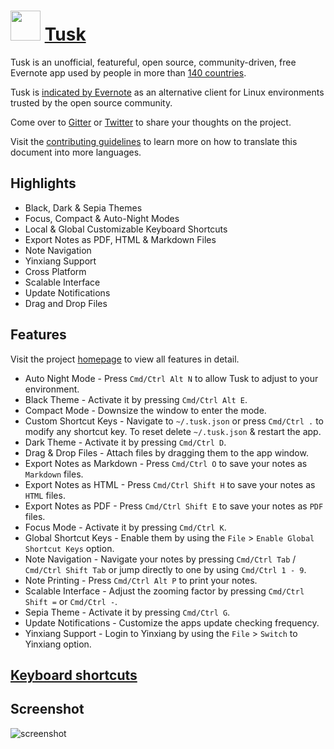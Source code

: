 ﻿# <img src="https://cdn.jsdelivr.net/gh/chtof/chocolatey-packages/automatic/tusk/tusk.png" width="48" height="48"/> [Tusk](https://chocolatey.org/packages/tusk)

Tusk is an unofficial, featureful, open source, community-driven, free Evernote app used by people in more than [140 countries](https://snapcraft.io/tusk).

Tusk is [indicated by Evernote](https://help.evernote.com/hc/en-us/articles/208313748-Evernote-on-Linux) as an alternative client for Linux environments trusted by the open source community.

Come over to [Gitter](https://gitter.im/klaussinani/tusk) or [Twitter](https://twitter.com/klaussinani) to share your thoughts on the project.

Visit the [contributing guidelines](https://github.com/klaussinani/tusk/blob/master/contributing.md#translating-documentation) to learn more on how to translate this document into more languages.

## Highlights
- Black, Dark & Sepia Themes
- Focus, Compact & Auto-Night Modes
- Local & Global Customizable Keyboard Shortcuts
- Export Notes as PDF, HTML & Markdown Files
- Note Navigation
- Yinxiang Support
- Cross Platform
- Scalable Interface
- Update Notifications
- Drag and Drop Files

## Features
Visit the project [homepage](https://klaussinani.github.io/tusk) to view all features in detail.

- Auto Night Mode - Press `Cmd/Ctrl Alt N` to allow Tusk to adjust to your environment.
- Black Theme - Activate it by pressing `Cmd/Ctrl Alt E`.
- Compact Mode - Downsize the window to enter the mode.
- Custom Shortcut Keys - Navigate to `~/.tusk.json` or press `Cmd/Ctrl .` to modify any shortcut key. To reset delete `~/.tusk.json` & restart the app.
- Dark Theme - Activate it by pressing `Cmd/Ctrl D`.
- Drag & Drop Files - Attach files by dragging them to the app window.
- Export Notes as Markdown - Press `Cmd/Ctrl O` to save your notes as `Markdown` files.
- Export Notes as HTML - Press `Cmd/Ctrl Shift H` to save your notes as `HTML` files.
- Export Notes as PDF - Press `Cmd/Ctrl Shift E` to save your notes as `PDF` files.
- Focus Mode - Activate it by pressing `Cmd/Ctrl K`.
- Global Shortcut Keys - Enable them by using the `File` > `Enable Global Shortcut Keys` option.
- Note Navigation - Navigate your notes by pressing `Cmd/Ctrl Tab` / `Cmd/Ctrl Shift Tab` or jump directly to one by using `Cmd/Ctrl 1 - 9`.
- Note Printing - Press `Cmd/Ctrl Alt P` to print your notes.
- Scalable Interface - Adjust the zooming factor by pressing `Cmd/Ctrl Shift =` or `Cmd/Ctrl -`.
- Sepia Theme - Activate it by pressing `Cmd/Ctrl G`.
- Update Notifications - Customize the apps update checking frequency.
- Yinxiang Support - Login to Yinxiang by using the `File` > `Switch` to Yinxiang option.

## [Keyboard shortcuts](https://github.com/klaussinani/tusk#keyboard-shortcuts)

## Screenshot

![screenshot](https://cdn.jsdelivr.net/gh/chtof/chocolatey-packages/automatic/tusk/screenshot.gif)